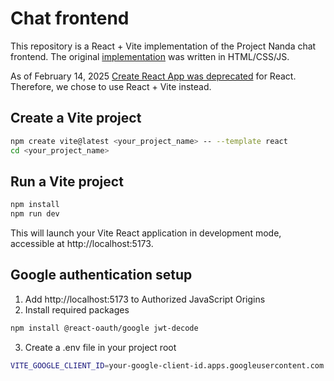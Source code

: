 # Chat frontend

This repository is a React + Vite implementation of the Project Nanda chat frontend. The original [implementation](https://github.com/projnanda/chat-frontend) was written in HTML/CSS/JS.

As of February 14, 2025 [Create React App was deprecated]( https://react.dev/blog/2025/02/14/sunsetting-create-react-app) for React. Therefore, we chose to use React + Vite instead.

## Create a Vite project
```bash
npm create vite@latest <your_project_name> -- --template react
cd <your_project_name>
```

## Run a Vite project
```bash
npm install
npm run dev
```

This will launch your Vite React application in development mode, accessible at http://localhost:5173.

## Google authentication setup
1. Add http://localhost:5173 to Authorized JavaScript Origins
2. Install required packages

```bash
npm install @react-oauth/google jwt-decode
```

3. Create a .env file in your project root

```bash
VITE_GOOGLE_CLIENT_ID=your-google-client-id.apps.googleusercontent.com
```
